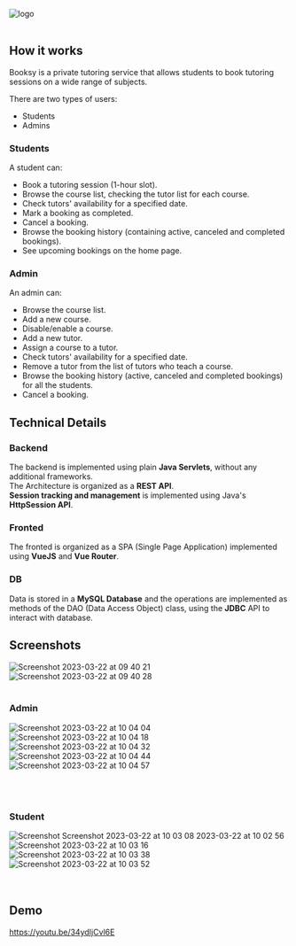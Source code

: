 ![logo](https://user-images.githubusercontent.com/76702446/226922720-6700ab58-8e8a-4d13-8094-88c7e9dbffa0.png)
<br /><br />
## How it works
Booksy is a private tutoring service that allows students to book tutoring sessions on a wide range of subjects.

There are two types of users:
- Students
- Admins

### Students
A student can:
- Book a tutoring session (1-hour slot).
- Browse the course list, checking the tutor list for each course.
- Check tutors' availability for a specified date.
- Mark a booking as completed.
- Cancel a booking.
- Browse the booking history (containing active, canceled and completed bookings).
- See upcoming bookings on the home page.

### Admin
An admin can:
- Browse the course list.
- Add a new course.
- Disable/enable a course.
- Add a new tutor.
- Assign a course to a tutor.
- Check tutors' availability for a specified date.
- Remove a tutor from the list of tutors who teach a course.
- Browse the booking history (active, canceled and completed bookings) for all the students.
- Cancel a booking.


## Technical Details
### Backend
The backend is implemented using plain **Java Servlets**, without any additional frameworks.
<br />
The Architecture is organized as a **REST API**.
<br />
**Session tracking and management** is implemented using Java's **HttpSession API**.
### Fronted
The fronted is organized as a SPA (Single Page Application) implemented using **VueJS** and **Vue Router**. 
### DB
Data is stored in a **MySQL Database** and the operations are implemented as methods of the DAO (Data Access Object) class, using the **JDBC** API to interact with database.
## Screenshots
![Screenshot 2023-03-22 at 09 40 21](https://user-images.githubusercontent.com/76702446/226934987-8871c2db-ec55-410e-ac59-a0530bb018d1.png)
![Screenshot 2023-03-22 at 09 40 28](https://user-images.githubusercontent.com/76702446/226935014-6d5c514c-9f4c-4c8c-b271-08c02800d69f.png)
<br /><br />
### Admin
![Screenshot 2023-03-22 at 10 04 04](https://user-images.githubusercontent.com/76702446/226933779-dd4cf2c1-4e41-4667-a286-5ee076bd8ef7.png)
![Screenshot 2023-03-22 at 10 04 18](https://user-images.githubusercontent.com/76702446/226933783-933073f3-7406-429f-9506-b6cfc5f9d48d.png)
![Screenshot 2023-03-22 at 10 04 32](https://user-images.githubusercontent.com/76702446/226933785-fc244b83-81f1-413d-9b52-1abd832c77a2.png)
![Screenshot 2023-03-22 at 10 04 44](https://user-images.githubusercontent.com/76702446/226933788-9b958a46-77a5-4684-b083-5a2775875f42.png)
![Screenshot 2023-03-22 at 10 04 57](https://user-images.githubusercontent.com/76702446/226933791-90119bbb-d243-4758-987e-0dfa1f4d5289.png)
<br /><br /><br /><br />
### Student
![Screenshot ![Screenshot 2023-03-22 at 10 03 08](https://user-images.githubusercontent.com/76702446/226935252-5e860b92-277c-4ba1-808f-98583e978d3c.png)
2023-03-22 at 10 02 56](https://user-images.githubusercontent.com/76702446/226935210-6be68eb4-fcbf-429b-a3f4-978b90220429.png)
![Screenshot 2023-03-22 at 10 03 16](https://user-images.githubusercontent.com/76702446/226935285-b2baf924-2272-493b-a315-62448a3a32de.png)
![Screenshot 2023-03-22 at 10 03 38](https://user-images.githubusercontent.com/76702446/226935410-fb90d2f1-6dea-400a-9866-775ef24b8e96.png)
![Screenshot 2023-03-22 at 10 03 52](https://user-images.githubusercontent.com/76702446/226935450-daf71cb2-2727-420f-aa50-03815931addd.png)
<br /><br /><br />
## Demo
https://youtu.be/34ydIjCvl6E
